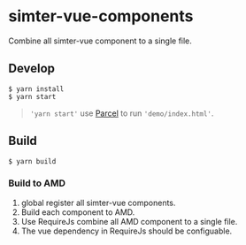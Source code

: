 # simter-vue-components

Combine all simter-vue component to a single file.

## Develop

```shell
$ yarn install
$ yarn start
```

> `'yarn start'` use [Parcel] to run `'demo/index.html'`.

## Build

```shell
$ yarn build
```

### Build to AMD

1. global register all simter-vue components.
2. Build each component to AMD.
3. Use RequireJs combine all AMD component to a single file.
4. The vue dependency in RequireJs should be configuable.


[Vue]: https://vuejs.org
[Parcel]: https://parceljs.org
[Rollup]: https://rollupjs.org